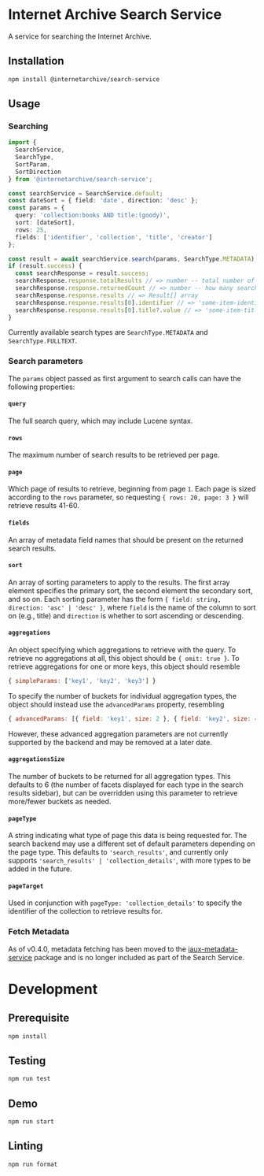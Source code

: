 # Internet Archive Search Service

A service for searching the Internet Archive.

## Installation
```bash
npm install @internetarchive/search-service
```

## Usage

### Searching
```ts
import {
  SearchService,
  SearchType,
  SortParam,
  SortDirection
} from '@internetarchive/search-service';

const searchService = SearchService.default;
const dateSort = { field: 'date', direction: 'desc' };
const params = {
  query: 'collection:books AND title:(goody)',
  sort: [dateSort],
  rows: 25,
  fields: ['identifier', 'collection', 'title', 'creator']
};

const result = await searchService.search(params, SearchType.METADATA);
if (result.success) {
  const searchResponse = result.success;
  searchResponse.response.totalResults // => number -- total number of search results available to fetch
  searchResponse.response.returnedCount // => number -- how many search results are included in this response
  searchResponse.response.results // => Result[] array
  searchResponse.response.results[0].identifier // => 'some-item-identifier'
  searchResponse.response.results[0].title?.value // => 'some-item-title', or possibly undefined if no title exists on the item
}
```

Currently available search types are `SearchType.METADATA` and `SearchType.FULLTEXT`.

### Search parameters

The `params` object passed as first argument to search calls can have the following properties:

#### `query`
The full search query, which may include Lucene syntax.

#### `rows`
The maximum number of search results to be retrieved per page.

#### `page`
Which page of results to retrieve, beginning from page `1`.
Each page is sized according to the `rows` parameter, so requesting `{ rows: 20, page: 3 }`
will retrieve results 41-60.

#### `fields`
An array of metadata field names that should be present on the returned search results.

#### `sort`
An array of sorting parameters to apply to the results.
The first array element specifies the primary sort, the second element the secondary sort, and so on.
Each sorting parameter has the form `{ field: string, direction: 'asc' | 'desc' }`, where `field` is
the name of the column to sort on (e.g., title) and `direction` is whether to sort ascending or descending.

#### `aggregations`
An object specifying which aggregations to retrieve with the query.
To retrieve no aggregations at all, this object should be `{ omit: true }`.
To retrieve aggregations for one or more keys, this object should resemble 
```js
{ simpleParams: ['key1', 'key2', 'key3'] }
```

To specify the number of buckets for individual aggregation types, the object
should instead use the `advancedParams` property, resembling
```js
{ advancedParams: [{ field: 'key1', size: 2 }, { field: 'key2', size: 4 }, ...] }
```

However, these advanced aggregation parameters are not currently supported by the backend and may be removed at 
a later date.

#### `aggregationsSize`
The number of buckets to be returned for all aggregation types.
This defaults to 6 (the number of facets displayed for each type in the search results sidebar),
but can be overridden using this parameter to retrieve more/fewer buckets as needed.

#### `pageType`
A string indicating what type of page this data is being requested for. The search backend may
use a different set of default parameters depending on the page type. This defaults to
`'search_results'`, and currently only supports `'search_results' | 'collection_details'`, with
more types to be added in the future.

#### `pageTarget`
Used in conjunction with `pageType: 'collection_details'` to specify the identifier of the collection
to retrieve results for.

### Fetch Metadata

As of v0.4.0, metadata fetching has been moved to the 
[iaux-metadata-service](https://github.com/internetarchive/iaux-metadata-service) package
and is no longer included as part of the Search Service.

# Development

## Prerequisite
```bash
npm install
```

## Testing
```bash
npm run test
```

## Demo
```bash
npm run start
```

## Linting
```bash
npm run format
```
